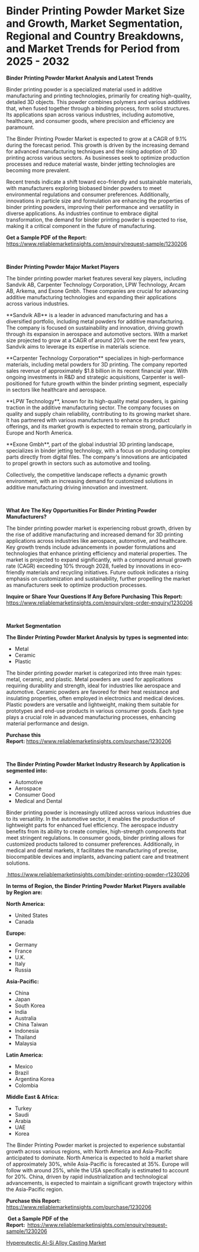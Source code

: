 <p><h1>Binder Printing Powder Market Size and Growth, Market Segmentation, Regional and Country Breakdowns, and Market Trends for Period from 2025 -  2032</h1></p><p><strong>Binder Printing Powder Market Analysis and Latest Trends</strong></p>
<p><p>Binder printing powder is a specialized material used in additive manufacturing and printing technologies, primarily for creating high-quality, detailed 3D objects. This powder combines polymers and various additives that, when fused together through a binding process, form solid structures. Its applications span across various industries, including automotive, healthcare, and consumer goods, where precision and efficiency are paramount.</p><p>The Binder Printing Powder Market is expected to grow at a CAGR of 9.1% during the forecast period. This growth is driven by the increasing demand for advanced manufacturing techniques and the rising adoption of 3D printing across various sectors. As businesses seek to optimize production processes and reduce material waste, binder jetting technologies are becoming more prevalent.</p><p>Recent trends indicate a shift toward eco-friendly and sustainable materials, with manufacturers exploring biobased binder powders to meet environmental regulations and consumer preferences. Additionally, innovations in particle size and formulation are enhancing the properties of binder printing powders, improving their performance and versatility in diverse applications. As industries continue to embrace digital transformation, the demand for binder printing powder is expected to rise, making it a critical component in the future of manufacturing.</p></p>
<p><strong>Get a Sample PDF of the Report:&nbsp;</strong> <a href="https://www.reliablemarketinsights.com/enquiry/request-sample/1230206?utm_campaign=3204&utm_medium=2&utm_source=Github&utm_content=ia&utm_term=03042025&utm_id=binder-printing-powder">https://www.reliablemarketinsights.com/enquiry/request-sample/1230206</a></p>
<p>&nbsp;</p>
<p><strong>Binder Printing Powder Major Market Players</strong></p>
<p><p>The binder printing powder market features several key players, including Sandvik AB, Carpenter Technology Corporation, LPW Technology, Arcam AB, Arkema, and Exone Gmbh. These companies are crucial for advancing additive manufacturing technologies and expanding their applications across various industries.</p><p>**Sandvik AB** is a leader in advanced manufacturing and has a diversified portfolio, including metal powders for additive manufacturing. The company is focused on sustainability and innovation, driving growth through its expansion in aerospace and automotive sectors. With a market size projected to grow at a CAGR of around 20% over the next few years, Sandvik aims to leverage its expertise in materials science.</p><p>**Carpenter Technology Corporation** specializes in high-performance materials, including metal powders for 3D printing. The company reported sales revenue of approximately $1.8 billion in its recent financial year. With ongoing investments in R&D and strategic acquisitions, Carpenter is well-positioned for future growth within the binder printing segment, especially in sectors like healthcare and aerospace.</p><p>**LPW Technology**, known for its high-quality metal powders, is gaining traction in the additive manufacturing sector. The company focuses on quality and supply chain reliability, contributing to its growing market share. It has partnered with various manufacturers to enhance its product offerings, and its market growth is expected to remain strong, particularly in Europe and North America.</p><p>**Exone Gmbh**, part of the global industrial 3D printing landscape, specializes in binder jetting technology, with a focus on producing complex parts directly from digital files. The company's innovations are anticipated to propel growth in sectors such as automotive and tooling.</p><p>Collectively, the competitive landscape reflects a dynamic growth environment, with an increasing demand for customized solutions in additive manufacturing driving innovation and investment.</p></p>
<p>&nbsp;</p>
<p><strong>What Are The Key Opportunities For Binder Printing Powder Manufacturers?</strong></p>
<p><p>The binder printing powder market is experiencing robust growth, driven by the rise of additive manufacturing and increased demand for 3D printing applications across industries like aerospace, automotive, and healthcare. Key growth trends include advancements in powder formulations and technologies that enhance printing efficiency and material properties. The market is projected to expand significantly, with a compound annual growth rate (CAGR) exceeding 10% through 2028, fueled by innovations in eco-friendly materials and recycling initiatives. Future outlook indicates a rising emphasis on customization and sustainability, further propelling the market as manufacturers seek to optimize production processes.</p></p>
<p><strong>Inquire or Share Your Questions If Any Before Purchasing This Report:</strong> <a href="https://www.reliablemarketinsights.com/enquiry/pre-order-enquiry/1230206?utm_campaign=3204&utm_medium=2&utm_source=Github&utm_content=ia&utm_term=03042025&utm_id=binder-printing-powder">https://www.reliablemarketinsights.com/enquiry/pre-order-enquiry/1230206</a></p>
<p>&nbsp;</p>
<p><strong>Market Segmentation</strong></p>
<p><strong>The Binder Printing Powder Market Analysis by types is segmented into:</strong></p>
<p><ul><li>Metal</li><li>Ceramic</li><li>Plastic</li></ul></p>
<p><p>The binder printing powder market is categorized into three main types: metal, ceramic, and plastic. Metal powders are used for applications requiring durability and strength, ideal for industries like aerospace and automotive. Ceramic powders are favored for their heat resistance and insulating properties, often employed in electronics and medical devices. Plastic powders are versatile and lightweight, making them suitable for prototypes and end-use products in various consumer goods. Each type plays a crucial role in advanced manufacturing processes, enhancing material performance and design.</p></p>
<p><strong>Purchase this Report:&nbsp;</strong><a href="https://www.reliablemarketinsights.com/purchase/1230206?utm_campaign=3204&utm_medium=2&utm_source=Github&utm_content=ia&utm_term=03042025&utm_id=binder-printing-powder">https://www.reliablemarketinsights.com/purchase/1230206</a></p>
<p>&nbsp;</p>
<p><strong>The Binder Printing Powder Market Industry Research by Application is segmented into:</strong></p>
<p><ul><li>Automotive</li><li>Aerospace</li><li>Consumer Good</li><li>Medical and Dental</li></ul></p>
<p><p>Binder printing powder is increasingly utilized across various industries due to its versatility. In the automotive sector, it enables the production of lightweight parts for enhanced fuel efficiency. The aerospace industry benefits from its ability to create complex, high-strength components that meet stringent regulations. In consumer goods, binder printing allows for customized products tailored to consumer preferences. Additionally, in medical and dental markets, it facilitates the manufacturing of precise, biocompatible devices and implants, advancing patient care and treatment solutions.</p></p>
<p><a href="https://www.reliablemarketinsights.com/binder-printing-powder-r1230206?utm_campaign=3204&utm_medium=2&utm_source=Github&utm_content=ia&utm_term=03042025&utm_id=binder-printing-powder">&nbsp;https://www.reliablemarketinsights.com/binder-printing-powder-r1230206</a></p>
<p><strong>In terms of Region, the Binder Printing Powder Market Players available by Region are:</strong></p>
<p>
    <p> <strong> North America: </strong>
        <ul>
            <li>United States</li>
            <li>Canada</li>
        </ul>
        </p> 
    <p> <strong> Europe: </strong>
        <ul>
            <li>Germany</li>
            <li>France</li>
            <li>U.K.</li>
            <li>Italy</li>
            <li>Russia</li>
        </ul>
        </p> 
    <p> <strong> Asia-Pacific: </strong>
        <ul>
            <li>China</li>
            <li>Japan</li>
            <li>South Korea</li>
            <li>India</li>
            <li>Australia</li>
            <li>China Taiwan</li>
            <li>Indonesia</li>
            <li>Thailand</li>
            <li>Malaysia</li>
        </ul>
        </p> 
    <p> <strong> Latin America: </strong>
        <ul>
            <li>Mexico</li>
            <li>Brazil</li>
            <li>Argentina Korea</li>
            <li>Colombia</li>
        </ul>
        </p> 
    <p> <strong> Middle East & Africa: </strong>
        <ul>
            <li>Turkey</li>
            <li>Saudi</li>
            <li>Arabia</li>
            <li>UAE</li>
            <li>Korea</li>
        </ul>
    </p>
    </p>
<p><p>The Binder Printing Powder market is projected to experience substantial growth across various regions, with North America and Asia-Pacific anticipated to dominate. North America is expected to hold a market share of approximately 30%, while Asia-Pacific is forecasted at 35%. Europe will follow with around 25%, while the USA specifically is estimated to account for 20%. China, driven by rapid industrialization and technological advancements, is expected to maintain a significant growth trajectory within the Asia-Pacific region.</p></p>
<p><strong>Purchase this Report: </strong><a href="https://www.reliablemarketinsights.com/purchase/1230206?utm_campaign=3204&utm_medium=2&utm_source=Github&utm_content=ia&utm_term=03042025&utm_id=binder-printing-powder">https://www.reliablemarketinsights.com/purchase/1230206</a></p>
<p>&nbsp;<strong>Get a Sample PDF of the Report:&nbsp;&nbsp;</strong><a href="https://www.reliablemarketinsights.com/enquiry/request-sample/1230206?utm_campaign=3204&utm_medium=2&utm_source=Github&utm_content=ia&utm_term=03042025&utm_id=binder-printing-powder">https://www.reliablemarketinsights.com/enquiry/request-sample/1230206</a></p>
<p><strong></strong></p>
<p><p><a href="https://github.com/alejnaouare/Market-Research-Report-List-1/blob/main/hypereutectic-al-si-alloy-casting-market.md?utm_campaign=3204&utm_medium=2&utm_source=Github&utm_content=ia&utm_term=03042025&utm_id=binder-printing-powder">Hypereutectic Al-Si Alloy Casting Market</a></p></p>